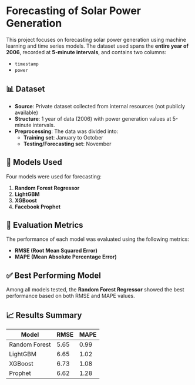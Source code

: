 #  Forecasting of Solar Power Generation

This project focuses on forecasting solar power generation using machine learning and time series models. The dataset used spans the **entire year of 2006**, recorded at **5-minute intervals**, and contains two columns:
- `timestamp`
- `power`

## 📊 Dataset
- **Source**: Private dataset collected from internal resources (not publicly available)
- **Structure**: 1 year of data (2006) with power generation values at 5-minute intervals.
- **Preprocessing**: The data was divided into:
  - **Training set**: January to October
  - **Testing/Forecasting set**: November

## 🧠 Models Used
Four models were used for forecasting:
1. **Random Forest Regressor**
2. **LightGBM**
3. **XGBoost**
4. **Facebook Prophet**

## 🧪 Evaluation Metrics
The performance of each model was evaluated using the following metrics:
- **RMSE (Root Mean Squared Error)**
- **MAPE (Mean Absolute Percentage Error)**

## ✅ Best Performing Model
Among all models tested, the **Random Forest Regressor** showed the best performance based on both RMSE and MAPE values.

## 📈 Results Summary
| Model               | RMSE       | MAPE       |
|---------------------|------------|------------|
| Random Forest       |    5.65    |    0.99    |
| LightGBM            |    6.65    |    1.02    |
| XGBoost             |    6.73    |    1.08    |
| Prophet             |    6.62    |    1.28    |


